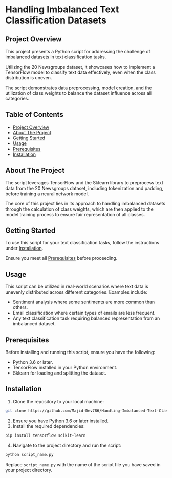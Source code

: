 # Handling Imbalanced Text Classification Datasets

## Project Overview

This project presents a Python script for addressing the challenge of imbalanced datasets in text classification tasks. 

Utilizing the 20 Newsgroups dataset, it showcases how to implement a TensorFlow model to classify text data effectively, even when the class distribution is uneven. 

The script demonstrates data preprocessing, model creation, and the utilization of class weights to balance the dataset influence across all categories.

## Table of Contents

- [Project Overview](#project-overview)
- [About The Project](#about-the-project)
- [Getting Started](#getting-started)
- [Usage](#usage)
- [Prerequisites](#prerequisites)
- [Installation](#installation)

## About The Project

The script leverages TensorFlow and the Sklearn library to preprocess text data from the 20 Newsgroups dataset, including tokenization and padding, before training a neural network model. 

The core of this project lies in its approach to handling imbalanced datasets through the calculation of class weights, which are then applied to the model training process to ensure fair representation of all classes.

## Getting Started

To use this script for your text classification tasks, follow the instructions under [Installation](#installation). 

Ensure you meet all [Prerequisites](#prerequisites) before proceeding.

## Usage

This script can be utilized in real-world scenarios where text data is unevenly distributed across different categories. Examples include:
- Sentiment analysis where some sentiments are more common than others.
- Email classification where certain types of emails are less frequent.
- Any text classification task requiring balanced representation from an imbalanced dataset.

## Prerequisites

Before installing and running this script, ensure you have the following:
- Python 3.6 or later.
- TensorFlow installed in your Python environment.
- Sklearn for loading and splitting the dataset.

## Installation

1. Clone the repository to your local machine:
```bash
git clone https://github.com/Majid-Dev786/Handling-Imbalanced-Text-Classification-Datasets.git
```
2. Ensure you have Python 3.6 or later installed.
3. Install the required dependencies:
```bash
pip install tensorflow scikit-learn
```
4. Navigate to the project directory and run the script:
```bash
python script_name.py
```
Replace `script_name.py` with the name of the script file you have saved in your project directory.
